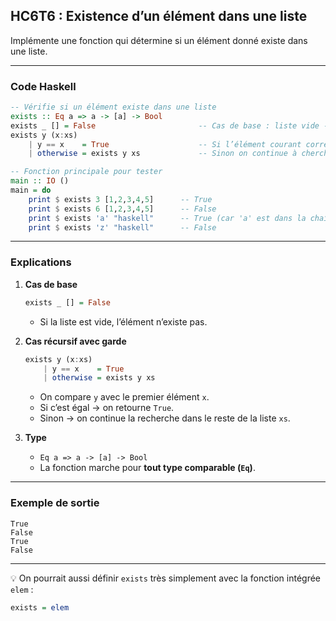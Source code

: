 ## HC6T6 : Existence d’un élément dans une liste

Implémente une fonction qui détermine si un élément donné existe dans une liste.

---

### Code Haskell

```haskell
-- Vérifie si un élément existe dans une liste
exists :: Eq a => a -> [a] -> Bool
exists _ [] = False                       -- Cas de base : liste vide -> élément absent
exists y (x:xs)
    | y == x    = True                    -- Si l’élément courant correspond -> trouvé
    | otherwise = exists y xs             -- Sinon on continue à chercher

-- Fonction principale pour tester
main :: IO ()
main = do
    print $ exists 3 [1,2,3,4,5]      -- True
    print $ exists 6 [1,2,3,4,5]      -- False
    print $ exists 'a' "haskell"      -- True (car 'a' est dans la chaîne)
    print $ exists 'z' "haskell"      -- False
```

---

### Explications

1. **Cas de base**

   ```haskell
   exists _ [] = False
   ```

   * Si la liste est vide, l’élément n’existe pas.

2. **Cas récursif avec garde**

   ```haskell
   exists y (x:xs)
       | y == x    = True
       | otherwise = exists y xs
   ```

   * On compare `y` avec le premier élément `x`.
   * Si c’est égal → on retourne `True`.
   * Sinon → on continue la recherche dans le reste de la liste `xs`.

3. **Type**

   * `Eq a => a -> [a] -> Bool`
   * La fonction marche pour **tout type comparable (`Eq`)**.

---

### Exemple de sortie

```
True
False
True
False
```

---

💡 On pourrait aussi définir `exists` très simplement avec la fonction intégrée `elem` :

```haskell
exists = elem
```
